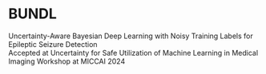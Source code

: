 # BUNDL
Uncertainty-Aware Bayesian Deep Learning with Noisy Training Labels for Epileptic Seizure Detection <br>
Accepted at Uncertainty for Safe Utilization of Machine Learning in Medical Imaging Workshop at MICCAI 2024
